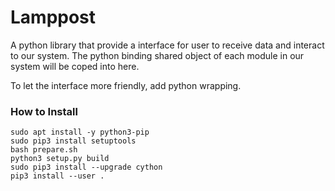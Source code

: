 # Lamppost

A python library that provide a interface for user to receive data and interact to our system. The python binding shared object of each module in our system will be coped into here.

To let the interface more friendly, add python wrapping.

### How to Install

```
sudo apt install -y python3-pip
sudo pip3 install setuptools
bash prepare.sh
python3 setup.py build
sudo pip3 install --upgrade cython
pip3 install --user .
```
